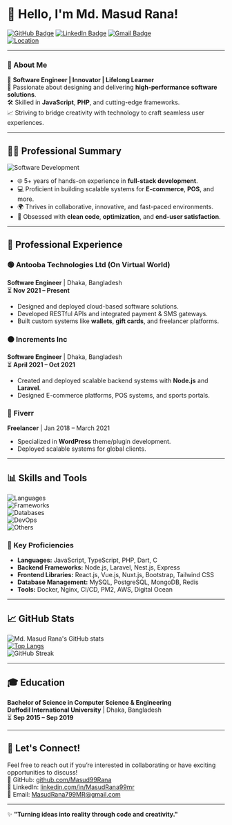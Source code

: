 # 👋 Hello, I'm Md. Masud Rana!  

[![GitHub Badge](https://img.shields.io/badge/-GitHub-181717?style=flat-square&logo=github&logoColor=white)](https://github.com/Masud99Rana) 
[![LinkedIn Badge](https://img.shields.io/badge/-LinkedIn-0077B5?style=flat-square&logo=linkedin&logoColor=white)](https://www.linkedin.com/in/MasudRana99mr) 
[![Gmail Badge](https://img.shields.io/badge/Gmail-D14836?style=flat-square&logo=gmail&logoColor=white)](mailto:MasudRana799MR@gmail.com)  
[![Location](https://img.shields.io/badge/Location-Savar,%20Dhaka,%20Bangladesh-ff69b4?style=flat-square)](#)

---


### 🌟 About Me  

🚀 **Software Engineer | Innovator | Lifelong Learner**  
🎯 Passionate about designing and delivering **high-performance software solutions**.  
🛠️ Skilled in **JavaScript**, **PHP**, and cutting-edge frameworks.  
📈 Striving to bridge creativity with technology to craft seamless user experiences.  

---

## 🧑‍💻 Professional Summary  

![Software Development](https://img.shields.io/badge/Software_Development-Full_Stack-blue?style=for-the-badge)  
- 🌐 5+ years of hands-on experience in **full-stack development**.  
- 💻 Proficient in building scalable systems for **E-commerce**, **POS**, and more.  
- 🌍 Thrives in collaborative, innovative, and fast-paced environments.  
- 🎨 Obsessed with **clean code**, **optimization**, and **end-user satisfaction**. 

---

## 🏢 Professional Experience  

### 🟢 **Antooba Technologies Ltd (On Virtual World)**  
**Software Engineer** | Dhaka, Bangladesh  
⏳ **Nov 2021 – Present**  
- Designed and deployed cloud-based software solutions.  
- Developed RESTful APIs and integrated payment & SMS gateways.  
- Built custom systems like **wallets**, **gift cards**, and freelancer platforms.  

### 🟠 **Increments Inc**  
**Software Engineer** | Dhaka, Bangladesh  
⏳ **April 2021 – Oct 2021**  
- Created and deployed scalable backend systems with **Node.js** and **Laravel**.  
- Designed E-commerce platforms, POS systems, and sports portals.  

### 🔵 **Fiverr**  
**Freelancer** | Jan 2018 – March 2021  
- Specialized in **WordPress** theme/plugin development.  
- Deployed scalable systems for global clients.  

---

## 📊 Skills and Tools  

![Languages](https://skillicons.dev/icons?i=js,ts,php,c,dart)  
![Frameworks](https://skillicons.dev/icons?i=react,next,vue,flutter,laravel,express)  
![Databases](https://skillicons.dev/icons?i=mysql,postgres,mongodb,redis)  
![DevOps](https://skillicons.dev/icons?i=docker,aws,nginx)  
![Others](https://skillicons.dev/icons?i=git,wordpress)  

### 📂 Key Proficiencies  
- **Languages:** JavaScript, TypeScript, PHP, Dart, C  
- **Backend Frameworks:** Node.js, Laravel, Nest.js, Express  
- **Frontend Libraries:** React.js, Vue.js, Nuxt.js, Bootstrap, Tailwind CSS  
- **Database Management:** MySQL, PostgreSQL, MongoDB, Redis  
- **Tools:** Docker, Nginx, CI/CD, PM2, AWS, Digital Ocean  

---

## 📈 GitHub Stats  

![Md. Masud Rana's GitHub stats](https://github-readme-stats.vercel.app/api?username=Masud99Rana&show_icons=true&theme=radical)  
[![Top Langs](https://github-readme-stats.vercel.app/api/top-langs/?username=Masud99Rana&layout=compact&theme=radical)](https://github.com/Masud99Rana)  
![GitHub Streak](https://streak-stats.demolab.com?user=Masud99Rana&theme=radical)  

---

## 🎓 Education  

**Bachelor of Science in Computer Science & Engineering**  
**Daffodil International University** | Dhaka, Bangladesh  
⏳ **Sep 2015 – Sep 2019**

---

## 💼 Let's Connect!  

Feel free to reach out if you’re interested in collaborating or have exciting opportunities to discuss!  
🌟 GitHub: [github.com/Masud99Rana](https://github.com/Masud99Rana)  
🌟 LinkedIn: [linkedin.com/in/MasudRana99mr](https://www.linkedin.com/in/MasudRana99mr)  
🌟 Email: [MasudRana799MR@gmail.com](mailto:MasudRana799MR@gmail.com)  

---

✨ **"Turning ideas into reality through code and creativity."**
